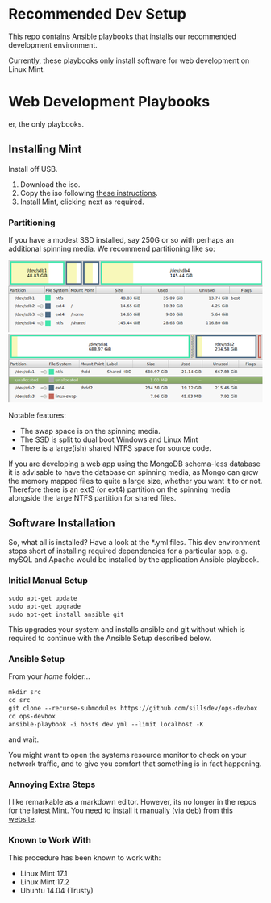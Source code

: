 # Recommended Dev Setup #

This repo contains Ansible playbooks that installs our recommended development environment.

Currently, these playbooks only install software for web development on Linux Mint.

# Web Development Playbooks #

er, the only playbooks.

## Installing Mint ##

Install off USB.

1. Download the iso.
1. Copy the iso following [these instructions](http://community.linuxmint.com/tutorial/view/744).
1. Install Mint, clicking next as required.

### Partitioning ###

If you have a modest SSD installed, say 250G or so with perhaps an additional spinning media.  We recommend partitioning like so:

![SSD Partitioning](docs/ssd.png?raw=true) 
![HDD Partitioning](docs/hdd.png?raw=true)

Notable features:

* The swap space is on the spinning media.
* The SSD is split to dual boot Windows and Linux Mint
* There is a large(ish) shared NTFS space for source code.

If you are developing a web app using the MongoDB schema-less database it is advisable to have the database on spinning media, as Mongo can grow the memory mapped files to quite a large size, whether you want it to or not.  Therefore there is an ext3 (or ext4) partition on the spinning media alongside the large NTFS partition for shared files.

## Software Installation ##

So, what all is installed?  Have a look at the *.yml files.  This dev environment stops short of installing required dependencies for a particular app.  e.g. mySQL and Apache would be installed by the application Ansible playbook.

### Initial Manual Setup ###

````
sudo apt-get update
sudo apt-get upgrade
sudo apt-get install ansible git
````

This upgrades your system and installs ansible and git without which is required to continue with the Ansible Setup described below.

### Ansible Setup ###

From your *home* folder...

````
mkdir src
cd src
git clone --recurse-submodules https://github.com/sillsdev/ops-devbox
cd ops-devbox
ansible-playbook -i hosts dev.yml --limit localhost -K
````

and wait.

You might want to open the systems resource monitor to check on your network traffic, and to give you comfort that something is in fact happening.

### Annoying Extra Steps ###

I like remarkable as a markdown editor.  However, its no longer in the repos for the latest Mint.  You need to install it manually (via deb) from [this website](http://remarkableapp.github.io/).

### Known to Work With ###

This procedure has been known to work with:

* Linux Mint 17.1
* Linux Mint 17.2
* Ubuntu 14.04 (Trusty)

